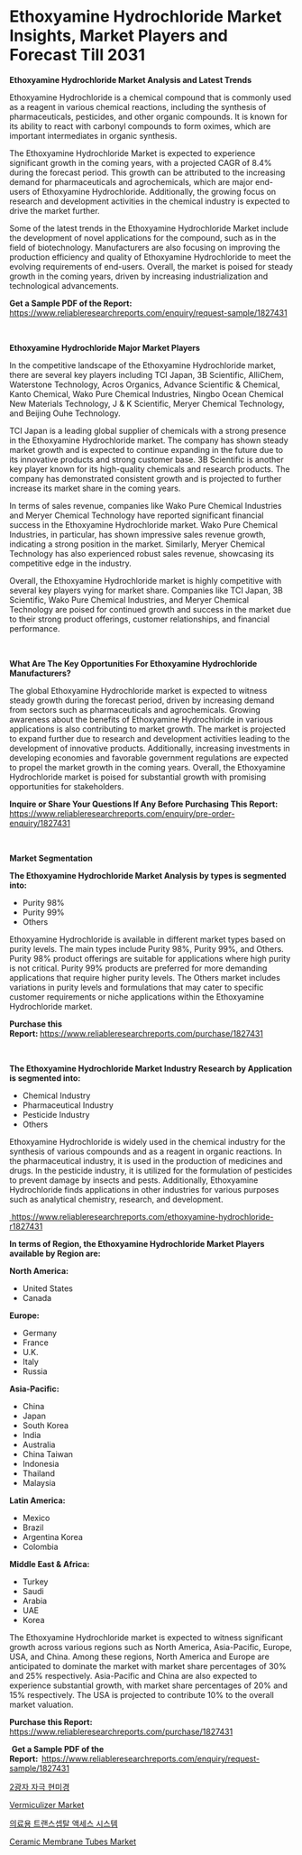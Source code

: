 <p><h1>Ethoxyamine Hydrochloride Market Insights, Market Players and Forecast Till 2031</h1></p><p><strong>Ethoxyamine Hydrochloride Market Analysis and Latest Trends</strong></p>
<p><p>Ethoxyamine Hydrochloride is a chemical compound that is commonly used as a reagent in various chemical reactions, including the synthesis of pharmaceuticals, pesticides, and other organic compounds. It is known for its ability to react with carbonyl compounds to form oximes, which are important intermediates in organic synthesis.</p><p>The Ethoxyamine Hydrochloride Market is expected to experience significant growth in the coming years, with a projected CAGR of 8.4% during the forecast period. This growth can be attributed to the increasing demand for pharmaceuticals and agrochemicals, which are major end-users of Ethoxyamine Hydrochloride. Additionally, the growing focus on research and development activities in the chemical industry is expected to drive the market further.</p><p>Some of the latest trends in the Ethoxyamine Hydrochloride Market include the development of novel applications for the compound, such as in the field of biotechnology. Manufacturers are also focusing on improving the production efficiency and quality of Ethoxyamine Hydrochloride to meet the evolving requirements of end-users. Overall, the market is poised for steady growth in the coming years, driven by increasing industrialization and technological advancements.</p></p>
<p><strong>Get a Sample PDF of the Report:&nbsp;</strong> <a href="https://www.reliableresearchreports.com/enquiry/request-sample/1827431">https://www.reliableresearchreports.com/enquiry/request-sample/1827431</a></p>
<p>&nbsp;</p>
<p><strong>Ethoxyamine Hydrochloride Major Market Players</strong></p>
<p><p>In the competitive landscape of the Ethoxyamine Hydrochloride market, there are several key players including TCI Japan, 3B Scientific, AlliChem, Waterstone Technology, Acros Organics, Advance Scientific & Chemical, Kanto Chemical, Wako Pure Chemical Industries, Ningbo Ocean Chemical New Materials Technology, J & K Scientific, Meryer Chemical Technology, and Beijing Ouhe Technology.</p><p>TCI Japan is a leading global supplier of chemicals with a strong presence in the Ethoxyamine Hydrochloride market. The company has shown steady market growth and is expected to continue expanding in the future due to its innovative products and strong customer base. 3B Scientific is another key player known for its high-quality chemicals and research products. The company has demonstrated consistent growth and is projected to further increase its market share in the coming years.</p><p>In terms of sales revenue, companies like Wako Pure Chemical Industries and Meryer Chemical Technology have reported significant financial success in the Ethoxyamine Hydrochloride market. Wako Pure Chemical Industries, in particular, has shown impressive sales revenue growth, indicating a strong position in the market. Similarly, Meryer Chemical Technology has also experienced robust sales revenue, showcasing its competitive edge in the industry.</p><p>Overall, the Ethoxyamine Hydrochloride market is highly competitive with several key players vying for market share. Companies like TCI Japan, 3B Scientific, Wako Pure Chemical Industries, and Meryer Chemical Technology are poised for continued growth and success in the market due to their strong product offerings, customer relationships, and financial performance.</p></p>
<p>&nbsp;</p>
<p><strong>What Are The Key Opportunities For Ethoxyamine Hydrochloride Manufacturers?</strong></p>
<p><p>The global Ethoxyamine Hydrochloride market is expected to witness steady growth during the forecast period, driven by increasing demand from sectors such as pharmaceuticals and agrochemicals. Growing awareness about the benefits of Ethoxyamine Hydrochloride in various applications is also contributing to market growth. The market is projected to expand further due to research and development activities leading to the development of innovative products. Additionally, increasing investments in developing economies and favorable government regulations are expected to propel the market growth in the coming years. Overall, the Ethoxyamine Hydrochloride market is poised for substantial growth with promising opportunities for stakeholders.</p></p>
<p><strong>Inquire or Share Your Questions If Any Before Purchasing This Report:</strong> <a href="https://www.reliableresearchreports.com/enquiry/pre-order-enquiry/1827431">https://www.reliableresearchreports.com/enquiry/pre-order-enquiry/1827431</a></p>
<p>&nbsp;</p>
<p><strong>Market Segmentation</strong></p>
<p><strong>The Ethoxyamine Hydrochloride Market Analysis by types is segmented into:</strong></p>
<p><ul><li>Purity 98%</li><li>Purity 99%</li><li>Others</li></ul></p>
<p><p>Ethoxyamine Hydrochloride is available in different market types based on purity levels. The main types include Purity 98%, Purity 99%, and Others. Purity 98% product offerings are suitable for applications where high purity is not critical. Purity 99% products are preferred for more demanding applications that require higher purity levels. The Others market includes variations in purity levels and formulations that may cater to specific customer requirements or niche applications within the Ethoxyamine Hydrochloride market.</p></p>
<p><strong>Purchase this Report:&nbsp;</strong><a href="https://www.reliableresearchreports.com/purchase/1827431">https://www.reliableresearchreports.com/purchase/1827431</a></p>
<p>&nbsp;</p>
<p><strong>The Ethoxyamine Hydrochloride Market Industry Research by Application is segmented into:</strong></p>
<p><ul><li>Chemical Industry</li><li>Pharmaceutical Industry</li><li>Pesticide Industry</li><li>Others</li></ul></p>
<p><p>Ethoxyamine Hydrochloride is widely used in the chemical industry for the synthesis of various compounds and as a reagent in organic reactions. In the pharmaceutical industry, it is used in the production of medicines and drugs. In the pesticide industry, it is utilized for the formulation of pesticides to prevent damage by insects and pests. Additionally, Ethoxyamine Hydrochloride finds applications in other industries for various purposes such as analytical chemistry, research, and development.</p></p>
<p><a href="https://www.reliableresearchreports.com/ethoxyamine-hydrochloride-r1827431">&nbsp;https://www.reliableresearchreports.com/ethoxyamine-hydrochloride-r1827431</a></p>
<p><strong>In terms of Region, the Ethoxyamine Hydrochloride Market Players available by Region are:</strong></p>
<p>
    <p> <strong> North America: </strong>
        <ul>
            <li>United States</li>
            <li>Canada</li>
        </ul>
        </p> 
    <p> <strong> Europe: </strong>
        <ul>
            <li>Germany</li>
            <li>France</li>
            <li>U.K.</li>
            <li>Italy</li>
            <li>Russia</li>
        </ul>
        </p> 
    <p> <strong> Asia-Pacific: </strong>
        <ul>
            <li>China</li>
            <li>Japan</li>
            <li>South Korea</li>
            <li>India</li>
            <li>Australia</li>
            <li>China Taiwan</li>
            <li>Indonesia</li>
            <li>Thailand</li>
            <li>Malaysia</li>
        </ul>
        </p> 
    <p> <strong> Latin America: </strong>
        <ul>
            <li>Mexico</li>
            <li>Brazil</li>
            <li>Argentina Korea</li>
            <li>Colombia</li>
        </ul>
        </p> 
    <p> <strong> Middle East & Africa: </strong>
        <ul>
            <li>Turkey</li>
            <li>Saudi</li>
            <li>Arabia</li>
            <li>UAE</li>
            <li>Korea</li>
        </ul>
    </p>
    </p>
<p><p>The Ethoxyamine Hydrochloride market is expected to witness significant growth across various regions such as North America, Asia-Pacific, Europe, USA, and China. Among these regions, North America and Europe are anticipated to dominate the market with market share percentages of 30% and 25% respectively. Asia-Pacific and China are also expected to experience substantial growth, with market share percentages of 20% and 15% respectively. The USA is projected to contribute 10% to the overall market valuation.</p></p>
<p><strong>Purchase this Report: </strong><a href="https://www.reliableresearchreports.com/purchase/1827431">https://www.reliableresearchreports.com/purchase/1827431</a></p>
<p>&nbsp;<strong>Get a Sample PDF of the Report:&nbsp;&nbsp;</strong><a href="https://www.reliableresearchreports.com/enquiry/request-sample/1827431">https://www.reliableresearchreports.com/enquiry/request-sample/1827431</a></p>
<p><strong></strong></p>
<p><p><a href="https://github.com/BrettWeberrt8767765/Market-Research-Report-List-2/blob/main/9014733143704.md">2광자 자극 현미경</a></p><p><a href="https://github.com/mancsybtousav/Market-Research-Report-List-3/blob/main/vermiculizer-market.md">Vermiculizer Market</a></p><p><a href="https://github.com/nuekbpymrrz5/Market-Research-Report-List-2/blob/main/9502702143703.md">의료용 트랜스셉탈 액세스 시스템</a></p><p><a href="https://github.com/josesg55/Market-Research-Report-List-3/blob/main/ceramic-membrane-tubes-market.md">Ceramic Membrane Tubes Market</a></p></p>